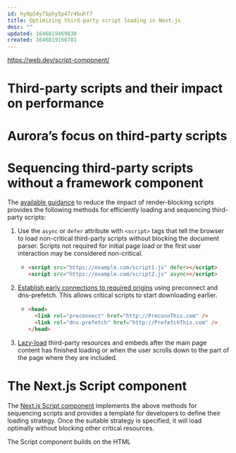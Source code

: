 ```yaml
---
id: hy0p54y75phy5p47r4buhf7
title: Optimizing third-party script loading in Next.js
desc: ""
updated: 1646819469838
created: 1646819166781
---
```


https://web.dev/script-component/

# Third-party scripts and their impact on performance

# Aurora’s focus on third-party scripts

# Sequencing third-party scripts without a framework component

The [available guidance](https://web.dev/efficiently-load-third-party-javascript/) to reduce the impact of render-blocking scripts provides the following methods for efficiently loading and sequencing third-party scripts:

1. Use the `async` or `defer` attribute with `<script>` tags that tell the browser to load non-critical third-party scripts without blocking the document parser. Scripts not required for initial page load or the first user interaction may be considered non-critical.

   - ```html
     <script src="https://example.com/script1.js" defer></script>
     <script src="https://example.com/script2.js" async></script>
     ```

2. [Establish early connections to required origins](https://web.dev/preconnect-and-dns-prefetch/) using preconnect and dns-prefetch. This allows critical scripts to start downloading earlier.

   - ```html
     <head>
       <link rel="preconnect" href="http://PreconnThis.com" />
       <link rel="dns-prefetch" href="http://PrefetchThis.com" />
     </head>
     ```

3. [Lazy-load](https://web.dev/embed-best-practices/#lazy-loading) third-party resources and embeds after the main page content has finished loading or when the user scrolls down to the part of the page where they are included.

# The Next.js Script component

The [Next.js Script component](https://nextjs.org/docs/basic-features/script) implements the above methods for sequencing scripts and provides a template for developers to define their loading strategy. Once the suitable strategy is specified, it will load optimally without blocking other critical resources.

The Script component builds on the HTML <script> tag and provides an option to set the loading priority for third-party scripts using the strategy attribute.

```jsx
// Example for beforeInteractive:
<Script
  src="https://polyfill.io/v3/polyfill.min.js?features=IntersectionObserverEntry%2CIntersectionObserver"
  strategy="beforeInteractive"
/>
// Example for afterInteractive (default):
<Script src="https://example.com/samplescript.js" />
// Example for lazyonload:
<Script src="https://connect.facebook.net/en_US/sdk.js" strategy="lazyOnload" />
```

The strategy attribute can take three values.

1. `beforeInteractive`: This option may be used for critical scripts that should execute before the page becomes interactive. Next.js ensures that such scripts are injected into the initial HTML on the server and executed before other self-bundled JavaScript. Consent management, bot detection scripts, or helper libraries required to render critical content are good candidates for this strategy.

2. `afterInteractive`: This is the default strategy applied and is equivalent to loading a script with the defer attribute. It should be used for scripts that the browser can run after the page is interactive—for example, analytics scripts. Next.js injects these scripts on the client-side, and they run after the page is hydrated. Thus, unless otherwise specified, all third-party scripts defined using the Script component are deferred by Next.js, thereby providing a strong default.

3. `lazyOnload`: This option may be used to lazy-load low-priority scripts when the browser is idle. The functionality provided by such scripts is not required immediately after the page becomes interactive—for example, chat or social media plug-ins.

# [Measuring the impact](https://web.dev/script-component/#measuring-the-impact)

# What’s next for the Script component

## Using web workers

[Web workers](https://developer.mozilla.org/docs/Web/API/Web_Workers_API/Using_web_workers) can be used to run independent scripts on background threads which can free up the main thread to handle processing user interface tasks and improve performance. Web Workers are best suited for offloading JavaScript processing, rather than UI work, off the main thread. Scripts used for customer support or marketing, which typically do not interact with the UI, may be good candidates for execution on a background thread. A lightweight third-party library—[PartyTown](https://github.com/BuilderIO/partytown)—may be used to isolate such scripts into a web worker.

With the current implementation of the Next.js script component, we recommend deferring these scripts on the main thread by setting the strategy to `afterInteractive` or `lazyOnload`. In the future, we propose introducing a new strategy option, `'worker'`, which will allow Next.js to use PartyTown or a custom solution to run scripts on web workers.

## Minimizing CLS

Third-party embeds like advertisements, video, or social media feed embeds can cause layout shifts when lazy-loaded. This affects the user experience and the [Cumulative Layout Shift (CLS)](https://web.dev/cls/) metric for the page. CLS can be minimized by specifying the size of the container where the embed will load.

## Wrapper components
